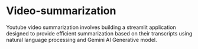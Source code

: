 # Video-summarization


Youtube video summarization involves building a streamlit application designed to provide efficient summarization based on their transcripts using natural language processing and Gemini AI Generative model.
